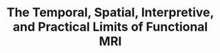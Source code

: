 ---
title: "The Temporal, Spatial, Interpretive, and Practical Limits of Functional MRI"
project_id: 
conference_id: ""
presenters:
   - peter_bandettini
summary: "<p>fMRI Experience, Kings College, London, UK</p>"
file: /assets/presentations/T96.ppt
filename: T96.ppt
layout: presentation
---